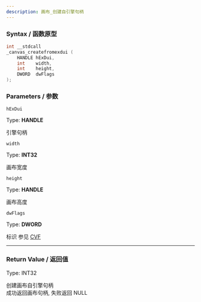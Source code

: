 ```yaml
---
description: 画布_创建自引擎句柄
---
```


### Syntax / 函数原型

```C++
int __stdcall 
_canvas_createfromexdui (
    HANDLE hExDui,
    int    width,
    int    height,
    DWORD  dwFlags
);
```


### Parameters / 参数

`hExDui`

Type: **HANDLE**

引擎句柄

`width`

Type: **INT32**

画布宽度

`height`

Type: **HANDLE**

画布高度

`dwFlags`

Type: **DWORD**

标识 参见 [CVF](../../../const/CVF.md)

---

### Return Value / 返回值

Type: INT32

创建画布自引擎句柄<br>
成功返回画布句柄, 失败返回 NULL